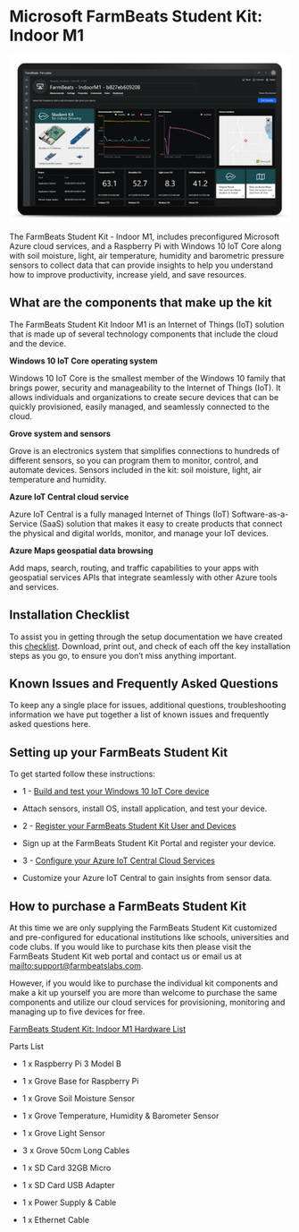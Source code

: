 Microsoft FarmBeats Student Kit: Indoor M1
==========================================

![FarmBeats Student Kit](media/6ce37f9fac5376235962215af0db38c9.png)

The FarmBeats Student Kit - Indoor M1, includes preconfigured Microsoft Azure
cloud services, and a Raspberry Pi with Windows 10 IoT Core along with soil
moisture, light, air temperature, humidity and barometric pressure sensors to
collect data that can provide insights to help you understand how to improve
productivity, increase yield, and save resources.

What are the components that make up the kit
--------------------------------------------

The FarmBeats Student Kit Indoor M1 is an Internet of Things (IoT) solution that
is made up of several technology components that include the cloud and the
device.

**Windows 10 IoT Core operating system**

Windows 10 IoT Core is the smallest member of the Windows 10 family that brings
power, security and manageability to the Internet of Things (IoT). It allows
individuals and organizations to create secure devices that can be quickly
provisioned, easily managed, and seamlessly connected to the cloud.

**Grove system and sensors**

Grove is an electronics system that simplifies connections to hundreds of
different sensors, so you can program them to monitor, control, and automate
devices. Sensors included in the kit: soil moisture, light, air temperature and
humidity.

**Azure IoT Central cloud service**

Azure IoT Central is a fully managed Internet of Things (IoT)
Software-as-a-Service (SaaS) solution that makes it easy to create products that
connect the physical and digital worlds, monitor, and manage your IoT devices.

**Azure Maps geospatial data browsing**

Add maps, search, routing, and traffic capabilities to your apps with geospatial
services APIs that integrate seamlessly with other Azure tools and services.

Installation Checklist
----------------------

To assist you in getting through the setup documentation we have created this
[checklist](Indoor_M1_Installation_Checklist.pdf).
Download, print out, and check of each off the key installation steps as you go,
to ensure you don’t miss anything important.

Known Issues and Frequently Asked Questions
-------------------------------------------

To keep any a single place for issues, additional questions, troubleshooting
information we have put together a list of known issues and frequently asked
questions here.

Setting up your FarmBeats Student Kit
-------------------------------------

To get started follow these instructions:

- 1 - [Build and test your Windows 10 IoT Core
    device](1_Build_your_Windows_10_IoT_Core_Device.md)

- Attach sensors, install OS, install application, and test your device.

- 2 - [Register your FarmBeats Student Kit User and
    Devices](2_Register_your_FarmBeats_Student_Kit_User_and_Device.md)

- Sign up at the FarmBeats Student Kit Portal and register your device.

- 3 - [Configure your Azure IoT Central Cloud
    Services](3_Configure_your_Azure_IoT_Central_Cloud_Service.md)

- Customize your Azure IoT Central to gain insights from sensor data.

How to purchase a FarmBeats Student Kit
---------------------------------------

At this time we are only supplying the FarmBeats Student Kit customized and
pre-configured for educational institutions like schools, universities and code
clubs. If you would like to purchase kits then please visit the FarmBeats
Student Kit web portal and contact us or email us at
[mailto:support\@farmbeatslabs.com](mailto:support@farmbeatslabs.com).

However, if you would like to purchase the individual kit components and make a
kit up yourself you are more than welcome to purchase the same components and
utilize our cloud services for provisioning, monitoring and managing up to five
devices for free.

[FarmBeats Student Kit: Indoor M1 Hardware
List](Indoor_M1_Hardware_List.md)

Parts List

- 1 x Raspberry Pi 3 Model B

- 1 x Grove Base for Raspberry Pi

- 1 x Grove Soil Moisture Sensor

- 1 x Grove Temperature, Humidity & Barometer Sensor

- 1 x Grove Light Sensor

- 3 x Grove 50cm Long Cables

- 1 x SD Card 32GB Micro

- 1 x SD Card USB Adapter

- 1 x Power Supply & Cable

- 1 x Ethernet Cable
